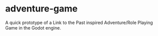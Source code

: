 # adventure-game
A quick prototype of a Link to the Past inspired Adventure/Role Playing Game in the Godot engine.
